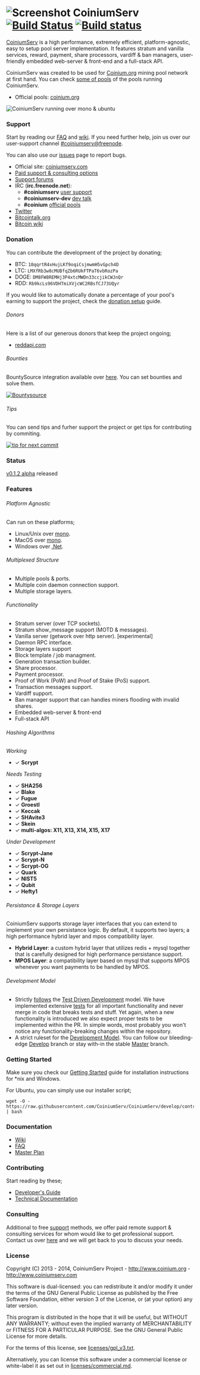 # ![Screenshot](http://coinium.org/assets/images/logo/coinium-icon-48.png) CoiniumServ [![Build Status](https://travis-ci.org/CoiniumServ/CoiniumServ.svg?branch=develop)](https://travis-ci.org/CoiniumServ/CoiniumServ) [![Build status](https://ci.appveyor.com/api/projects/status/3x349ig9dt14943t)](https://ci.appveyor.com/project/raistlinthewiz/coiniumserv)
 
[CoiniumServ](https://github.com/CoiniumServ/CoiniumServ) is a high performance, extremely efficient, platform-agnostic, easy to setup pool server implementation. It features stratum and vanilla services, reward, payment, share processors, vardiff & ban managers, user-friendly embedded web-server & front-end and a full-stack API.

CoiniumServ was created to be used for [Coinium.org](http://www.coinium.org) mining pool network at first hand. You can check [some of pools](https://github.com/CoiniumServ/CoiniumServ/wiki/Pools) of the pools running CoiniumServ.

* Official pools: [coinium.org](http://www.coinium.org)

![CoiniumServ running over mono & ubuntu](http://i.imgur.com/HvaPVrZ.png)

### Support

Start by reading our [FAQ](https://github.com/CoiniumServ/CoiniumServ/wiki/FAQ) and [wiki](https://github.com/CoiniumServ/CoiniumServ/wiki/). If you need further help, join us over our user-support channel [#coiniumserv@freenode](http://webchat.freenode.net/?channels=%23coiniumserv&prompt=1&uio=OT10cnVlde).

You can also use our [issues](https://github.com/CoiniumServ/CoiniumServ/issues) page to report bugs.

* Official site: [coiniumserv.com](http://www.coiniumserv.com)
* [Paid support & consulting options](https://github.com/CoiniumServ/CoiniumServ#consulting)
* [Support forums](http://forum.coinium.org/forum/19-support/)
* IRC (**irc.freenode.net**):
  - **#coiniumserv** [user support](http://webchat.freenode.net/?channels=%23coiniumserv&prompt=1&uio=OT10cnVlde)
  - **#coiniumserv-dev** [dev talk](http://webchat.freenode.net/?channels=%23coiniumserv-dev&prompt=1&uio=OT10cnVlde)
  - **#coinium** [official pools](http://webchat.freenode.net/?channels=%23coinium&prompt=1&uio=OT10cnVlde)
* [Twitter](http://twitter.com/coinium)
* [Bitcointalk.org](https://bitcointalk.org/index.php?topic=604476.0)
* [Bitcoin wiki](https://en.bitcoin.it/wiki/CoiniumServ)

### Donation

You can contribute the development of the project by donating; 

* BTC: `18qqrtR4xHujLKf9oqiCsjmwmH5vGpch4D`
* LTC: `LMXfRb3w8cMUBfqZb6RUkFTPaT6vbRozPa`
* DOGE: `DM8FW8REMHj3P4xtcMWDn33ccjikCWJnQr`
* RDD: `Rb9kcLs96VDHTmiXVjcWC2RBsfCJ73UQyr`

If you would like to automatically donate a percentage of your pool's earning to support the project, check the [donation setup](https://github.com/CoiniumServ/CoiniumServ/wiki/Donation) guide.

###### Donors

Here is a list of our generous donors that keep the project ongoing;

* [reddapi.com](https://www.reddapi.com)

###### Bounties

BountySource integration available over [here](https://www.bountysource.com/trackers/401667-coiniumserv). You can set bounties and solve them.

[![Bountysource](https://api.bountysource.com/badge/team?team_id=760&style=bounties_received)](https://www.bountysource.com/teams/coinium/issues?utm_source=Coinium&utm_medium=shield&utm_campaign=TEAM_BADGE_1)

###### Tips

You can send tips and furher support the project or get tips for contributing by commiting.

[![tip for next commit](http://tip4commit.com/projects/760.svg)](http://tip4commit.com/projects/760)

### Status

[v0.1.2 alpha](https://github.com/CoiniumServ/CoiniumServ/releases/tag/v0.1.2-alpha) released

### Features

###### Platform Agnostic
Can run on these platforms;
* Linux/Unix over [mono](http://www.mono-project.com/).
* MacOS over [mono](http://www.mono-project.com/).
* Windows over [.Net](http://www.microsoft.com/net).

###### Multiplexed Structure
* Multiple pools & ports.
* Multiple coin daemon connection support.
* Multiple storage layers.

###### Functionality
* Stratum server (over TCP sockets).
* Stratum show_message support (MOTD & messages).
* Vanilla server (getwork over http server). [experimental]
* Daemon RPC interface.
* Storage layers support
* Block template / job managment.
* Generation transaction builder.
* Share processor.
* Payment processor.
* Proof of Work (PoW) and Proof of Stake (PoS) support.
* Transaction messages support.
* Vardiff support.
* Ban manager support that can handles miners flooding with invalid shares.
* Embedded web-server & front-end
* Full-stack API

###### Hashing Algorithms

_Working_
* ✓ __Scrypt__ 

_Needs Testing_

* ✓ __SHA256__ 
* ✓ __Blake__
* ✓ __Fugue__
* ✓ __Groestl__
* ✓ __Keccak__ 
* ✓ __SHAvite3__
* ✓ __Skein__ 
* ✓ __multi-algos: X11, X13, X14, X15, X17__

_Under Development_

* ✓ __Scrypt-Jane__ 
* ✓ __Scrypt-N__ 
* ✓ __Scrypt-OG__ 
* ✓ __Quark__ 
* ✓ __NIST5__
* ✓ __Qubit__
* ✓ __Hefty1__
 
###### Persistance & Storage Layers

CoiniumServ supports storage layer interfaces that you can extend to implement your own persistance logic. By default, it supports two layers; a high performance hybrid layer and mpos compatibility layer.

* __Hybrid Layer__: a custom hybrid layer that utilizes redis + mysql together that is carefully designed for high performance persistance support.
* __MPOS Layer__: a compatibility layer based on mysql that supports MPOS whenever you want payments to be handled by MPOS.

###### Development Model
* Strictly [follows](https://github.com/CoiniumServ/CoiniumServ/tree/develop/src/Tests) the [Test Driven Development](http://en.wikipedia.org/wiki/Test-driven_development) model. We have implemented extensive [tests](https://github.com/CoiniumServ/CoiniumServ/tree/develop/src/Tests) for all important functionality and never merge in code that breaks tests and stuff. Yet again, when a new functionality is introduced we also expect proper tests to be implemented within the PR. In simple words, most probably you won't notice any functionality-breaking changes within the repository.
* A strict ruleset for the [Development Model](https://github.com/CoiniumServ/CoiniumServ/wiki/Development-Model). You can follow our bleeding-edge [Develop](https://github.com/CoiniumServ/CoiniumServ) branch or stay with-in the stable [Master](https://github.com/CoiniumServ/CoiniumServ/tree/master) branch.
   

### Getting Started

Make sure you check our [Getting Started](https://github.com/CoiniumServ/CoiniumServ/wiki/Getting-Started) guide for installation instructions for *nix and Windows.

For Ubuntu, you can simply use our installer script;

```
wget -O - https://raw.githubusercontent.com/CoiniumServ/CoiniumServ/develop/contrib/installers/ubuntu.sh | bash
```

### Documentation

* [Wiki](https://github.com/CoiniumServ/CoiniumServ/wiki/)
* [FAQ](https://github.com/CoiniumServ/CoiniumServ/wiki/FAQ)
* [Master Plan](https://github.com/CoiniumServ/CoiniumServ/wiki/Master-Plan)

### Contributing

Start reading by these;

* [Developer's Guide](https://github.com/CoiniumServ/CoiniumServ/wiki/Developer's-Guide)
* [Technical Documentation](https://github.com/CoiniumServ/CoiniumServ/wiki/Technical-Documentation)

### Consulting

Additional to free [support](https://github.com/CoiniumServ/CoiniumServ#support) methods, we offer paid remote support & consulting services for whom would like to get professional support. Contact us over [here](http://blog.coinium.org/coiniumserv/consulting/) and we will get back to you to discuss your needs.

### License

Copyright (C) 2013 - 2014, CoiniumServ Project - http://www.coinium.org - 
http://www.coiniumserv.com

This software is dual-licensed: you can redistribute it and/or modify
it under the terms of the GNU General Public License as published by
the Free Software Foundation, either version 3 of the License, or
(at your option) any later version.

This program is distributed in the hope that it will be useful,
but WITHOUT ANY WARRANTY; without even the implied warranty of
MERCHANTABILITY or FITNESS FOR A PARTICULAR PURPOSE.  See the
GNU General Public License for more details.

For the terms of this license, see [licenses/gpl_v3.txt](https://github.com/CoiniumServ/CoiniumServ/blob/develop/licenses/gpl_v3.txt).

Alternatively, you can license this software under a commercial
license or white-label it as set out in [licenses/commercial.md](https://github.com/CoiniumServ/CoiniumServ/blob/develop/licenses/commercial.md).

